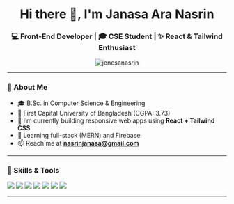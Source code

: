 
<h1 align="center">Hi there 👋, I'm Janasa Ara Nasrin</h1>
<h3 align="center">💻 Front-End Developer | 🎓 CSE Student | ✨ React & Tailwind Enthusiast</h3>

<p align="center">
  <img src="https://komarev.com/ghpvc/?username=jenesanasrin&label=Profile%20Views&color=blueviolet&style=flat" alt="jenesanasrin" />
</p>

---

### 🌟 About Me

- 🎓 B.Sc. in Computer Science & Engineering  
- 🏫 First Capital University of Bangladesh (CGPA: 3.73)  
- 🔭 I’m currently building responsive web apps using **React + Tailwind CSS**  
- 🌱 Learning full-stack (MERN) and Firebase  
- 📫 Reach me at **nasrinjanasa@gmail.com**

---

### 🚀 Skills & Tools

<p>
  <img src="https://img.shields.io/badge/HTML-E34F26?style=for-the-badge&logo=html5&logoColor=white" />
  <img src="https://img.shields.io/badge/CSS-1572B6?style=for-the-badge&logo=css3&logoColor=white" />
  <img src="https://img.shields.io/badge/JavaScript-F7DF1E?style=for-the-badge&logo=javascript&logoColor=black" />
  <img src="https://img.shields.io/badge/React-20232A?style=for-the-badge&logo=react&logoColor=61DAFB" />
  <img src="https://img.shields.io/badge/Tailwind_CSS-38B2AC?style=for-the-badge&logo=tailwind-css&logoColor=white" />
  <img src="https://img.shields.io/badge/Git-F05032?style=for-the-badge&logo=git&logoColor=white" />
  <img src="https://img.shields.io/badge/GitHub-181717?style=for-the-badge&logo=github&logoColor=white" />
</p>

---

<!--
### 💻 GitHub Stats

<p align="center">
  <img src="https://github-readme-stats.vercel.app/api?username=JANASA-NASRIN&show_icons=true&theme=dracula" />
  <br />
  <img src="https://github-readme-streak-stats.herokuapp.com/?user=JANASA-NASRIN&theme=dracula" />
  <br />
  <img src="https://github-readme-stats.vercel.app/api/top-langs/?username=JANASA-NASRIN&layout=compact&theme=dracula" />
</p>

---





<p align="center">
  <img src="https://media.giphy.com/media/qgQUggAC3Pfv687qPC/giphy.gif" width="300" />
</p>
---

### 📢 “Always keep learning — one line of code at a time.”

<!--
**JANASA-NASRIN/JANASA-NASRIN** is a ✨ _special_ ✨ repository because its `README.md` (this file) appears on your GitHub profile.

Here are some ideas to get you started:

- 🔭 I’m currently working on ...
- 🌱 I’m currently learning ...
- 👯 I’m looking to collaborate on ...
- 🤔 I’m looking for help with ...
- 💬 Ask me about ...
- 📫 How to reach me: ...
- 😄 Pronouns: ...
- ⚡ Fun fact: ...
-->
